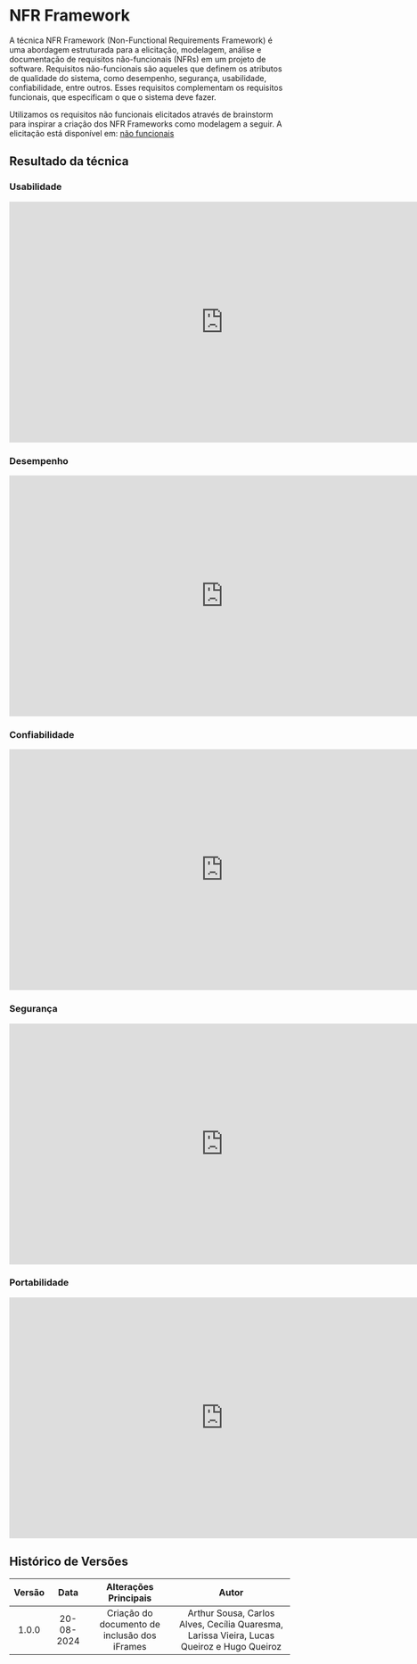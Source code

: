 # NFR Framework


A técnica NFR Framework (Non-Functional Requirements Framework) é uma abordagem estruturada para a elicitação, modelagem, análise e documentação de requisitos não-funcionais (NFRs) em um projeto de software. Requisitos não-funcionais são aqueles que definem os atributos de qualidade do sistema, como desempenho, segurança, usabilidade, confiabilidade, entre outros. Esses requisitos complementam os requisitos funcionais, que especificam o que o sistema deve fazer.

Utilizamos os requisitos não funcionais elicitados através de brainstorm para inspirar a criação dos NFR Frameworks como modelagem a seguir. A elicitação está disponível em: [não funcionais](../elicitacao/nao_funcionais.md)


## Resultado da técnica

### Usabilidade
<!--iFrame de Usabilidade-->

<iframe width="768" height="432" src="https://miro.com/app/live-embed/uXjVKnuPv_U=/?moveToViewport=-1380,-539,4654,2341&embedId=227573380221" frameborder="0" scrolling="no" allow="fullscreen; clipboard-read; clipboard-write" allowfullscreen></iframe>

### Desempenho
<!--iFrame de Desempenho-->

<iframe width="768" height="432" src="https://miro.com/app/live-embed/uXjVKnulZUk=/?moveToViewport=-2700,-847,4654,2341&embedId=795896470252" frameborder="0" scrolling="no" allow="fullscreen; clipboard-read; clipboard-write" allowfullscreen></iframe>

### Confiabilidade
<!--iFrame de Confiabilidade-->

<iframe width="768" height="432" src="https://miro.com/app/live-embed/uXjVKnv71KM=/?moveToViewport=-3911,-572,4654,2341&embedId=579818778436" frameborder="0" scrolling="no" allow="fullscreen; clipboard-read; clipboard-write" allowfullscreen></iframe>

### Segurança
<!--iFrame de Segurança-->

<iframe width="768" height="432" src="https://miro.com/app/live-embed/uXjVKoNUl54=/?moveToViewport=-5053,-958,4654,2341&embedId=282149109656" frameborder="0" scrolling="no" allow="fullscreen; clipboard-read; clipboard-write" allowfullscreen></iframe>

### Portabilidade
<!--iFrame de Portabilidade-->

<iframe width="768" height="432" src="https://miro.com/app/live-embed/uXjVKnuJcj4=/?moveToViewport=-3084,-573,2178,1095&embedId=248809276064" frameborder="0" scrolling="no" allow="fullscreen; clipboard-read; clipboard-write" allowfullscreen></iframe>




## Histórico de Versões

| **Versão** | **Data** | **Alterações Principais** | **Autor** |
| :--: | :--: | :--: | :--: | 
| 1.0.0 | 20-08-2024 | Criação do documento de inclusão dos iFrames | Arthur Sousa, Carlos Alves, Cecília Quaresma, Larissa Vieira, Lucas Queiroz e Hugo Queiroz |